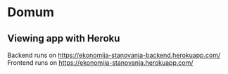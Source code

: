 # Domum

## Viewing app with Heroku
Backend runs on https://ekonomija-stanovanja-backend.herokuapp.com/  
Frontend runs on https://ekonomija-stanovanja.herokuapp.com/  

